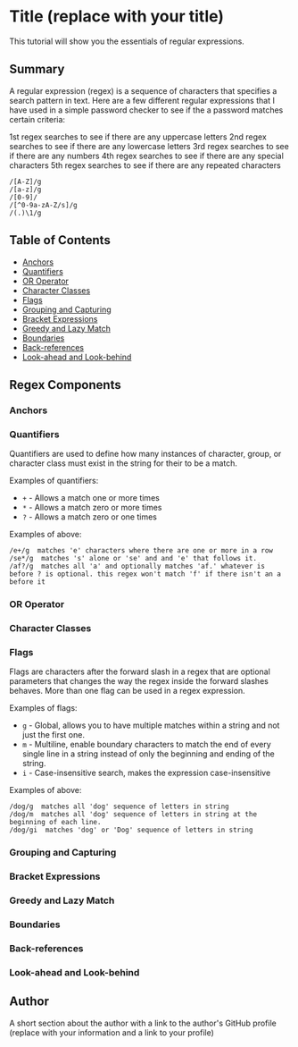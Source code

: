 # Title (replace with your title)

This tutorial will show you the essentials of regular expressions.

## Summary

A regular expression (regex) is a sequence of characters that specifies a search pattern in text. Here are a few different regular expressions that I have used in a simple password checker to see if the a password matches certain criteria:

1st regex searches to see if there are any uppercase letters
2nd regex searches to see if there are any lowercase letters
3rd regex searches to see if there are any numbers
4th regex searches to see if there are any special characters
5th regex searches to see if there are any repeated characters

```
/[A-Z]/g
/[a-z]/g
/[0-9]/
/[^0-9a-zA-Z/s]/g
/(.)\1/g
```
## Table of Contents

- [Anchors](#anchors)
- [Quantifiers](#quantifiers)
- [OR Operator](#or-operator)
- [Character Classes](#character-classes)
- [Flags](#flags)
- [Grouping and Capturing](#grouping-and-capturing)
- [Bracket Expressions](#bracket-expressions)
- [Greedy and Lazy Match](#greedy-and-lazy-match)
- [Boundaries](#boundaries)
- [Back-references](#back-references)
- [Look-ahead and Look-behind](#look-ahead-and-look-behind)

## Regex Components

### Anchors

### Quantifiers
Quantifiers are used to define how many instances of character, group, or character class must exist in the string for their to be a match.

Examples of quantifiers:
* `+` - Allows a match one or more times
* `*` - Allows a match zero or more times
* `?` - Allows a match zero or one times

Examples of above:
```
/e+/g  matches 'e' characters where there are one or more in a row
/se*/g  matches 's' alone or 'se' and and 'e' that follows it. 
/af?/g  matches all 'a' and optionally matches 'af.' whatever is before ? is optional. this regex won't match 'f' if there isn't an a before it
```
### OR Operator

### Character Classes

### Flags
Flags are characters after the forward slash in a regex that are optional parameters that changes the way the regex inside the forward slashes behaves. More than one flag can be used in a regex expression.

Examples of flags:
* `g` - Global, allows you to have multiple matches within a string and not just the first one.
* `m` - Multiline, enable boundary characters to match the end of every single line in a string instead of only the beginning and ending of the string.
* `i` - Case-insensitive search, makes the expression case-insensitive

Examples of above:
```
/dog/g  matches all 'dog' sequence of letters in string
/dog/m  matches all 'dog' sequence of letters in string at the    beginning of each line.
/dog/gi  matches 'dog' or 'Dog' sequence of letters in string
```

### Grouping and Capturing

### Bracket Expressions

### Greedy and Lazy Match

### Boundaries

### Back-references

### Look-ahead and Look-behind

## Author

A short section about the author with a link to the author's GitHub profile (replace with your information and a link to your profile)